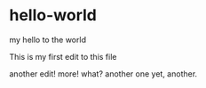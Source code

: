 # hello-world
my hello to the world

This is my first edit to this file

another edit!
more!
what?
another one
yet, another.
